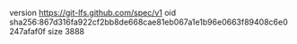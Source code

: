 version https://git-lfs.github.com/spec/v1
oid sha256:867d316fa922cf2bb8de668cae81eb067a1e1b96e0663f89408c6e0247afaf0f
size 3888
